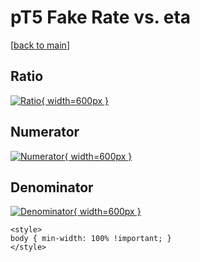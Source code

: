 # pT5 Fake Rate vs. eta

[[back to main](./)]



## Ratio

[![Ratio](../mtv/var/pT5_fakerate_eta.png){ width=600px }](../mtv/var/pT5_fakerate_eta.pdf)

## Numerator

[![Numerator](../mtv/num/pT5_fakerate_eta_num.png){ width=600px }](../mtv/num/pT5_fakerate_eta_num.pdf)

## Denominator

[![Denominator](../mtv/den/pT5_fakerate_eta_den.png){ width=600px }](../mtv/den/pT5_fakerate_eta_den.pdf)


``` {=html}
<style>
body { min-width: 100% !important; }
</style>
```
